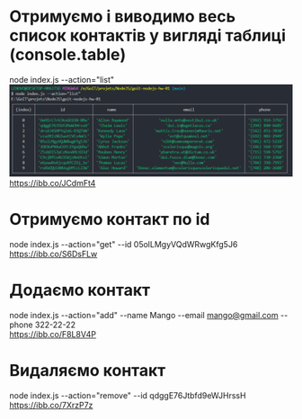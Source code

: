 # Отримуємо і виводимо весь список контактів у вигляді таблиці (console.table)

node index.js --action="list" <br />
![node index.js --action="list"](./assets/list.png)
https://ibb.co/JCdmFt4

# Отримуємо контакт по id

node index.js --action="get" --id 05olLMgyVQdWRwgKfg5J6 <br /> https://ibb.co/S6DsFLw

# Додаємо контакт

node index.js --action="add" --name Mango --email mango@gmail.com --phone 322-22-22 <br />
https://ibb.co/F8L8V4P

# Видаляємо контакт

node index.js --action="remove" --id qdggE76Jtbfd9eWJHrssH <br /> https://ibb.co/7XrzP7z
